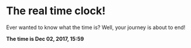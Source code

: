 # The real time clock!

Ever wanted to know what the time is? Well, your journey is about to end!

**The time is Dec 02, 2017, 15:59**